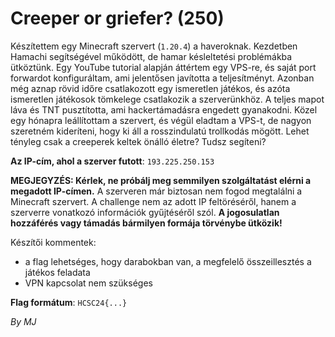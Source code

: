 # Creeper or griefer? (250)

Készítettem egy Minecraft szervert (`1.20.4`) a haveroknak. Kezdetben Hamachi segítségével működött, de hamar késleltetési problémákba ütköztünk. Egy YouTube tutorial alapján áttértem egy VPS-re, és saját port forwardot konfiguráltam, ami jelentősen javította a teljesítményt. Azonban még aznap rövid időre csatlakozott egy ismeretlen játékos, és azóta ismeretlen játékosok tömkelege csatlakozik a szerverünkhöz. A teljes mapot láva és TNT pusztította, ami hackertámadásra engedett gyanakodni. Közel egy hónapra leállítottam a szervert, és végül eladtam a VPS-t, de nagyon szeretném kideríteni, hogy ki áll a rosszindulatú trollkodás mögött. Lehet tényleg csak a creeperek keltek önálló életre? Tudsz segíteni?

**Az IP-cím, ahol a szerver futott**: `193.225.250.153`

**MEGJEGYZÉS: Kérlek, ne próbálj meg semmilyen szolgáltatást elérni a megadott IP-címen.** A szerveren már biztosan nem fogod megtalálni a Minecraft szervert. A challenge nem az adott IP feltöréséről, hanem a szerverre vonatkozó információk gyűjtéséről szól. **A jogosulatlan hozzáférés vagy támadás bármilyen formája törvénybe ütközik!**

Készítői kommentek:

* a flag lehetséges, hogy darabokban van, a megfelelő összeillesztés a játékos feladata
* VPN kapcsolat nem szükséges

**Flag formátum**: `HCSC24{...}`

*By MJ*
